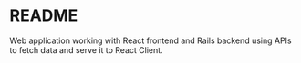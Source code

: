 # README

Web application working with React frontend and Rails backend using APIs to fetch data and serve it to React Client.